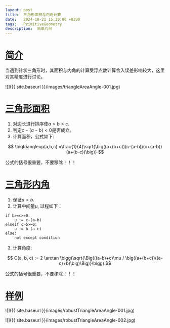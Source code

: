```yaml
---
layout: post
title:  三角形面积与内角计算
date:   2024-10-21 15:30:00 +0300
tags:   PrimitiveGeometry
description:  简单几何
---
```


# [简介](#简介)

当遇到针状三角形时，其面积与内角的计算受浮点数计算舍入误差影响较大，这里对其精度进行讨论。

![]({{ site.baseurl }}/images/triangleAreaAngle-001.jpg)  

# [三角形面积](#三角形面积)

1. 对边长进行排序使$a>b>c$.     
2. 判定$c-(a-b)<0$是否成立。    
3. 计算面积，公式如下:     

$$
\bigtriangleup(a,b,c):=\frac{1}{4}\sqrt{\big((a+(b+c))(c-(a-b))(c+(a-b))(a+(b-c))\big)}
$$

公式的括号很重要，不要移除！！！

# [三角形内角](#三角形内角)

1. 保证$a>b$.   
2. 计算中间量$\mu$, 过程如下：
```
if b>=c>=0:
    u := c-(a-b)
elseif c>b>=0:
    u := b-(a-c)
else:
    not except condition
```
3. 计算角度:

$$
C(a, b, c) := 2 \arctan \bigg(\sqrt{\Big(((a-b)+c)\mu / \big((a+(b+c))((a-c)+b)\big)\Big)}\bigg)
$$

公式的括号很重要，不要移除！！！

# [样例](样例)

![]({{ site.baseurl }}/images/robustTriangleAreaAngle-001.jpg)    

![]({{ site.baseurl }}/images/robustTriangleAreaAngle-002.jpg)


